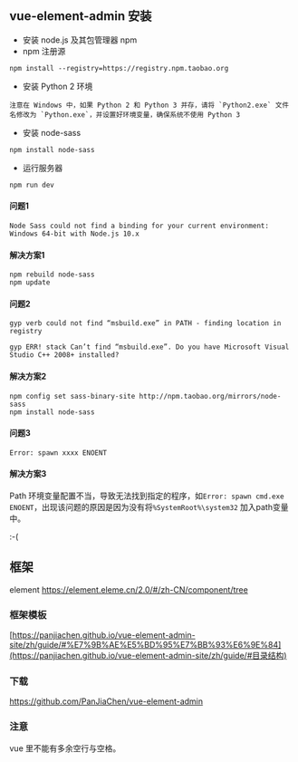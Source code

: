 ﻿## vue-element-admin 安装

- 安装 node.js 及其包管理器 npm
- npm 注册源
```
npm install --registry=https://registry.npm.taobao.org
```

- 安装 Python 2 环境

```
注意在 Windows 中，如果 Python 2 和 Python 3 并存，请将 `Python2.exe` 文件名修改为 `Python.exe`，并设置好环境变量，确保系统不使用 Python 3
```

- 安装 node-sass

```
npm install node-sass
```

- 运行服务器

```
npm run dev
```

#### 问题1 

`Node Sass could not find a binding for your current environment: Windows 64-bit with Node.js 10.x`

#### 解决方案1

```
npm rebuild node-sass
npm update
```

#### 问题2

`gyp verb could not find “msbuild.exe” in PATH - finding location in registry`

`gyp ERR! stack Can’t find “msbuild.exe”. Do you have Microsoft Visual Studio C++ 2008+ installed?`

#### 解决方案2

```
npm config set sass-binary-site http://npm.taobao.org/mirrors/node-sass
npm install node-sass
```

#### 问题3

```
Error: spawn xxxx ENOENT
```

#### 解决方案3

Path 环境变量配置不当，导致无法找到指定的程序，如`Error: spawn cmd.exe ENOENT`，出现该问题的原因是因为没有将`%SystemRoot%\system32` 加入path变量中。

:-(  


## 框架

element <https://element.eleme.cn/2.0/#/zh-CN/component/tree>

### 框架模板

[https://panjiachen.github.io/vue-element-admin-site/zh/guide/#%E7%9B%AE%E5%BD%95%E7%BB%93%E6%9E%84](https://panjiachen.github.io/vue-element-admin-site/zh/guide/#目录结构)

### 下载

<https://github.com/PanJiaChen/vue-element-admin>

### 注意

vue 里不能有多余空行与空格。